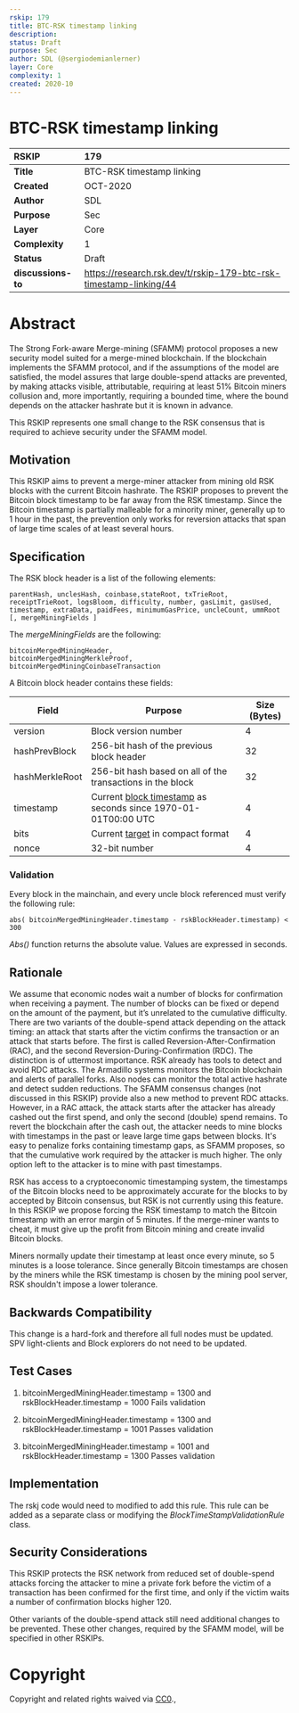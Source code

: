 ```yaml
---
rskip: 179
title: BTC-RSK timestamp linking
description: 
status: Draft
purpose: Sec
author: SDL (@sergiodemianlerner)
layer: Core
complexity: 1
created: 2020-10
---
```

# BTC-RSK timestamp linking


|RSKIP          | 179 |
| :------------ |:-------------|
|**Title**      |BTC-RSK timestamp linking|
|**Created**    |OCT-2020 |
|**Author**     |SDL |
|**Purpose**    |Sec |
|**Layer**      |Core |
|**Complexity** |1 |
|**Status**     |Draft |
|**discussions-to**     |https://research.rsk.dev/t/rskip-179-btc-rsk-timestamp-linking/44 |


# **Abstract**

The Strong Fork-aware Merge-mining (SFAMM) protocol proposes a new security model suited for a merge-mined blockchain. If the blockchain implements the SFAMM protocol, and if the assumptions of the model are satisfied, the model assures that large double-spend attacks are prevented, by making attacks visible, attributable, requiring at least 51% Bitcoin miners collusion and, more importantly, requiring a bounded time, where the bound depends on the attacker hashrate but it is known in advance.  

This RSKIP represents one small change to the RSK consensus that is required to achieve security under the SFAMM model.  


## Motivation

This RSKIP aims to prevent a merge-miner attacker from mining old RSK blocks with the current Bitcoin hashrate. The RSKIP proposes to prevent the Bitcoin block timestamp to be far away from the RSK timestamp. Since the Bitcoin timestamp is partially malleable for a minority miner, generally up to 1 hour in the past, the prevention only works for reversion attacks that span of large time scales of at least several hours.  


## Specification

 The RSK block header is a list of the following elements:

```
parentHash, unclesHash, coinbase,stateRoot, txTrieRoot, receiptTrieRoot, logsBloom, difficulty, number, gasLimit, gasUsed, timestamp, extraData, paidFees, minimumGasPrice, uncleCount, ummRoot [, mergeMiningFields ] 
```

The *mergeMiningFields* are the following:

```
bitcoinMergedMiningHeader,
bitcoinMergedMiningMerkleProof,
bitcoinMergedMiningCoinbaseTransaction
```

A Bitcoin block header contains these fields:

| Field          | Purpose                                                      | Size (Bytes) |
| -------------- | ------------------------------------------------------------ | ------------ |
| version        | Block version number                                         | 4            |
| hashPrevBlock  | 256-bit hash of the previous block header                    | 32           |
| hashMerkleRoot | 256-bit hash based on all of the transactions in the block   | 32           |
| timestamp      | Current [block timestamp](https://en.bitcoin.it/wiki/Block_timestamp) as seconds since 1970-01-01T00:00 UTC | 4            |
| bits           | Current [target](https://en.bitcoin.it/wiki/Target) in compact format | 4            |
| nonce          | 32-bit number                                                | 4            |

### Validation

Every block in the mainchain, and every uncle block referenced must verify the following rule: 

```
abs( bitcoinMergedMiningHeader.timestamp - rskBlockHeader.timestamp) < 300
```

*Abs()* function returns the absolute value. Values are expressed in seconds.

## Rationale

We assume that economic nodes wait a number of blocks for confirmation when receiving a payment. The number of blocks can be fixed or depend on the amount of the payment, but it’s unrelated to the cumulative difficulty. There are two variants of the double-spend attack depending on the attack timing: an attack that starts after the victim confirms the transaction or an attack that starts before. The first is called Reversion-After-Confirmation (RAC), and the second Reversion-During-Confirmation (RDC). The distinction is of uttermost importance. RSK already has tools to detect and avoid RDC attacks. The Armadillo systems monitors the Bitcoin blockchain and alerts of parallel forks. Also nodes can monitor the total active hashrate and detect sudden reductions. The SFAMM consensus changes (not discussed in this RSKIP) provide also a new method to prevent RDC attacks. However, in a RAC attack, the attack starts after the attacker has already cashed out the first spend, and only the second (double) spend remains. To revert the blockchain after the cash out, the attacker needs to mine blocks with timestamps in the past or leave large time gaps between blocks. It's easy to penalize forks containing timestamp gaps, as SFAMM proposes, so that the cumulative work required by the attacker is much higher. The only option left to the attacker is to mine with past timestamps.

RSK has access to a cryptoeconomic timestamping system, the timestamps of the Bitcoin blocks need to be approximately accurate for the blocks to by accepted by Bitcoin consensus, but RSK is not currently using this feature. In this RSKIP we propose forcing the RSK timestamp to match the Bitcoin timestamp with an error margin of 5 minutes. If the merge-miner wants to cheat, it must give up the profit from Bitcoin mining and create invalid Bitcoin blocks.

Miners normally update their timestamp at least once every minute, so 5 minutes is a loose tolerance. Since generally Bitcoin timestamps are chosen by the miners while the RSK timestamp is chosen by the mining pool server, RSK shouldn't impose a lower tolerance.

## Backwards Compatibility

This change is a hard-fork and therefore all full nodes must be updated. SPV light-clients and Block explorers do not need to be updated. 

## Test Cases

1. bitcoinMergedMiningHeader.timestamp = 1300 and rskBlockHeader.timestamp = 1000
   Fails validation

2. bitcoinMergedMiningHeader.timestamp = 1300 and rskBlockHeader.timestamp = 1001
   Passes validation
3. bitcoinMergedMiningHeader.timestamp = 1001 and rskBlockHeader.timestamp = 1300
   Passes validation

## Implementation

The rskj code would need to modified to add this rule. This rule can be added as a separate class or modifying the *BlockTimeStampValidationRule* class. 

## Security Considerations

This RSKIP protects the RSK network from reduced set of double-spend attacks forcing the attacker to mine a private fork before the victim of a transaction has been confirmed for the first time, and only if the victim waits a number of confirmation blocks higher 120. 

Other variants of the double-spend attack still need additional changes to be prevented. These other changes, required by the SFAMM model, will be specified in other RSKIPs.

# **Copyright**

Copyright and related rights waived via [CC0](https://creativecommons.org/publicdomain/zero/1.0/).,

 
